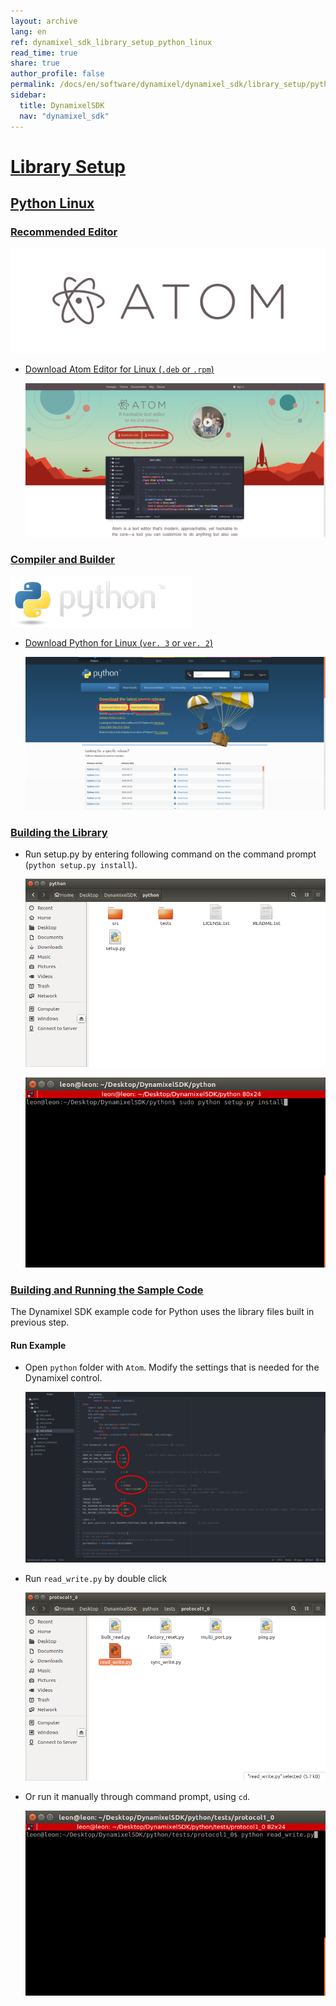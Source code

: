 ```yaml
---
layout: archive
lang: en
ref: dynamixel_sdk_library_setup_python_linux
read_time: true
share: true
author_profile: false
permalink: /docs/en/software/dynamixel/dynamixel_sdk/library_setup/python_linux/
sidebar:
  title: DynamixelSDK
  nav: "dynamixel_sdk"
---
```


<div style="counter-reset: h2 8"></div>
<div style="counter-reset: h1 2"></div>

# [Library Setup](#library-setup)

## [Python Linux](#python-linux)

### [Recommended Editor](#recommended-editor)

![](/assets/images/sw/sdk/dynamixel_sdk/library_setup/python/atom-logo.jpg)

* [Download Atom Editor for Linux (`.deb` or `.rpm`)](https://atom.io/)

  ![](/assets/images/sw/sdk/dynamixel_sdk/library_setup/python/linux/library_file/a1.png)

### [Compiler and Builder](#compiler-and-builder)

![](/assets/images/sw/sdk/dynamixel_sdk/library_setup/python/python.png)

* [Download Python for Linux (`ver. 3` or `ver. 2`)](https://www.python.org/downloads/)

  ![](/assets/images/sw/sdk/dynamixel_sdk/library_setup/python/linux/library_file/b1.png)

### [Building the Library](#building-the-library)

* Run setup.py by entering following command on the command prompt (`python setup.py install`).

  ![](/assets/images/sw/sdk/dynamixel_sdk/library_setup/python/linux/library_file/py1.png)

  ![](/assets/images/sw/sdk/dynamixel_sdk/library_setup/python/linux/library_file/py3.png)

### [Building and Running the Sample Code](#building-and-running-the-sample-code)

The Dynamixel SDK example code for Python uses the library files built in previous step.

#### Run Example

* Open `python` folder with `Atom`. Modify the settings that is needed for the Dynamixel control. 

  ![](/assets/images/sw/sdk/dynamixel_sdk/library_setup/python/linux/sample_code/py5.png)


* Run `read_write.py` by double click

  ![](/assets/images/sw/sdk/dynamixel_sdk/library_setup/python/linux/sample_code/py2.png)

* Or run it manually through command prompt, using `cd`. 

  ![](/assets/images/sw/sdk/dynamixel_sdk/library_setup/python/linux/sample_code/py4.png)